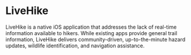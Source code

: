 # LiveHike
LiveHike is a native iOS application that addresses the lack of real-time information available to hikers. While existing apps provide general trail information, LiveHike delivers community-driven, up-to-the-minute hazard updates, wildlife identification, and navigation assistance.
